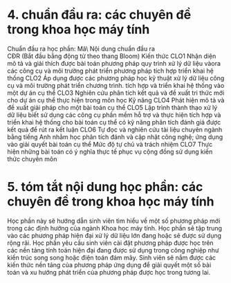 # 4. chuẩn đầu ra: các chuyên đề trong khoa học máy tính
Chuẩn đầu ra học phần: Mã\ Nội dung chuẩn đầu ra\
CĐR (Bắt đầu bằng động từ theo thang Bloom) Kiến thức
CLO1 Nhận diện mô tả và giải thích được bài toán phương pháp quy trình xử lý dữ liệu vàora các công cụ và môi trường phát triển phương pháp tích hợp triển khai hệ thống
CLO2 Áp dụng được các phương pháp học kỹ thuật xử lý dữ liệu công cụ và môi trường phát triển chương trình. tích hợp và triển khai hệ thống vào một dự án cụ thể
CLO3 Nghiên cứu phân tích kết quả và đề xuất tri thức mới cho dự án cụ thể thực hiện trong môn học
Kỹ năng
CLO4 Phát hiện mô tả và đề xuất giải pháp cho một bài toán cụ thể
CLO5 Lập trình thành thạo xử lý dữ liệu biết sử dụng các công cụ phần mềm hỗ trợ và thực hiện tích hợp và triển khai hệ thống cho bài toán cụ thể có kỹ năng phân tích đánh giá được kết quả để rút ra kết luận
CLO6 Tự đọc và nghiên cứu tài liệu chuyên ngành bằng tiếng Anh nhằm học phân tích đánh và cập nhật công nghệ; ứng dụng vào giải quyết bài toán cụ thể
Mức độ tự chủ và trách nhiệm
CLO7 Thực hiện những bài toán có ý nghĩa thực tế phục vụ cộng đồng sử dụng kiến thức chuyên môn
# 5. tóm tắt nội dung học phần: các chuyên đề trong khoa học máy tính
Học phần này sẽ hướng dẫn sinh viên tìm hiểu về một số phương pháp mới trong các định hướng của ngành Khoa học máy tính. Học phần sẽ tập trung vào các phương pháp hiện đại xử lý dữ liệu lớn đang hoặc sẽ được sử dụng rộng rãi. Học phần yêu cầu sinh viên cài đặt phương pháp được học trên các nền tảng tính toán hiện đại đang được sử dụng trong công nghiệp như kiến trúc song song hoặc điện toán đám mây. Sinh viên sẽ nắm được các kiến thức nền tảng của phương pháp ứng dụng để giải quyết một số bài toán và xu hướng phát triển của phương pháp được học trong tương lai.
